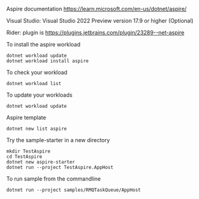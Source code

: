 Aspire documentation
https://learn.microsoft.com/en-us/dotnet/aspire/

Visual Studio:
Visual Studio 2022 Preview version 17.9 or higher (Optional)

Rider:
plugin is https://plugins.jetbrains.com/plugin/23289--net-aspire


To install the aspire workload
```shell
dotnet workload update
dotnet workload install aspire
```
To check your workload
```shell
dotnet workload list
```
To update your workloads 
```shell
dotnet workload update
```

Aspire template
```shell
dotnet new list aspire
```

Try the sample-starter in a new directory
```shell
mkdir TestAspire
cd TestAspire
dotnet new aspire-starter
dotnet run --project TestAspire.AppHost
```

To run sample from the commandline

```shell
dotnet run --project samples/RMQTaskQueue/AppHost
```


